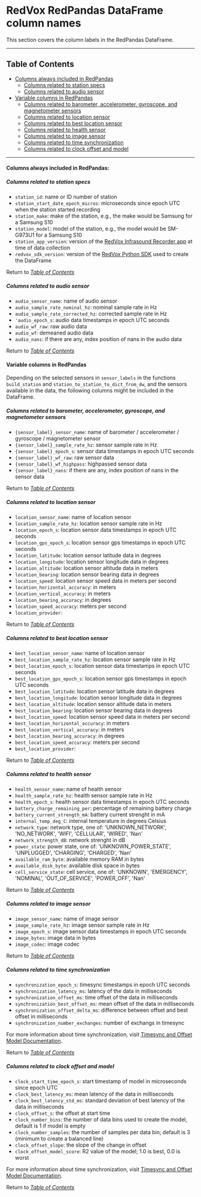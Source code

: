 # RedVox RedPandas DataFrame column names

This section covers the column labels in the RedPandas DataFrame.

----
## Table of Contents

<!-- toc -->


- [Columns always included in RedPandas](#columns-always-included-in-redpandas)
    - [Columns related to station specs](#columns-related-to-station-specs)
    - [Columns related to audio sensor](#columns-related-to-audio-sensor)
- [Variable columns in RedPandas](#variable-columns-in-redpandas)
    - [Columns related to barometer, accelerometer, gyroscope, and magnetometer sensors](#columns-related-to-barometer-accelerometer-gyroscope-and-magnetometer-sensors)
    - [Columns related to location sensor](#columns-related-to-location-sensor)
    - [Columns related to best location sensor](#columns-related-to-best-location-sensor)
    - [Columns related to health sensor](#columns-related-to-health-sensor)
    - [Columns related to image sensor](#columns-related-to-image-sensor)
    - [Columns related to time synchronization](#columns-related-to-time-synchronization)
    - [Columns related to clock offset and model](#columns-related-to-clock-offset-and-model)

<!-- tocstop -->

----

#### Columns always included in RedPandas:
##### Columns related to station specs
- ``station_id``: name or ID number of station
- ``station_start_date_epoch_micros``: microseconds since epoch UTC when the station started recording
- ``station_make``: make of the station, e.g., the make would be Samsung for a Samsung S10
- ``station_model``: model of the station, e.g., the model would be SM-G973U1 for a Samsung S10
- ``station_app_version``: version of the [RedVox Infrasound Recorder app](https://www.redvoxsound.com/) at time of data collection
- ``redvox_sdk_version``: version of the 
[RedVox Python SDK](https://github.com/RedVoxInc/redvox-python-sdk/tree/master/docs/python_sdk) used to create the DataFrame

Return to _[Table of Contents](#table-of-contents)_

##### Columns related to audio sensor

- ``audio_sensor_name``: name of audio sensor
- ``audio_sample_rate_nominal_hz``: nominal sample rate in Hz
- ``audio_sample_rate_corrected_hz``: corrected sample rate in Hz
- ``'audio_epoch_s``: audio data timestamps in epoch UTC seconds
- ``audio_wf_raw``: raw audio data
- ``audio_wf``: demeaned audio data
- ``audio_nans``: if there are any, index position of nans in the audio data

Return to _[Table of Contents](#table-of-contents)_

#### Variable columns in RedPandas

Depending on the selected sensors in ``sensor_labels`` in the functions ``build_station`` and 
``station_to_station_to_dict_from_dw``, and the sensors available in the data, the following columns 
might be included in the DataFrame.


##### Columns related to barometer, accelerometer, gyroscope, and magnetometer sensors

- ``{sensor_label}_sensor_name``: name of barometer / accelerometer / gyroscope / magnetometer sensor
- ``{sensor_label}_sample_rate_hz``: sensor sample rate in Hz
- ``{sensor_label}_epoch_s``: sensor data timestamps in epoch UTC seconds
- ``{sensor_label}_wf_raw``: raw sensor data
- ``{sensor_label}_wf_highpass``: highpassed sensor data
- ``{sensor_label}_nans``: if there are any, index position of nans in the sensor data

Return to _[Table of Contents](#table-of-contents)_

##### Columns related to location sensor

- ``location_sensor_name``: name of location sensor
- ``location_sample_rate_hz``: location sensor sample rate in Hz
- ``location_epoch_s``: location sensor data timestamps in epoch UTC seconds
- ``location_gps_epoch_s``: location sensor gps timestamps in epoch UTC seconds  
- ``location_latitude``: location sensor latitude data in degrees
- ``location_longitude``: location sensor longitude data in degrees
- ``location_altitude``: location sensor altitude data in meters
- ``location_bearing``: location sensor bearing data in degrees
- ``location_speed``: location sensor speed data in meters per second
- ``location_horizontal_accuracy``: in meters
- ``location_vertical_accuracy``: in meters
- ``location_bearing_accuracy``: in degrees
- ``location_speed_accuracy``: meters per second
- ``location_provider``: 

Return to _[Table of Contents](#table-of-contents)_

##### Columns related to best location sensor

- ``best_location_sensor_name``: name of location sensor
- ``best_location_sample_rate_hz``: location sensor sample rate in Hz
- ``best_location_epoch_s``: location sensor data timestamps in epoch UTC seconds
- ``best_location_gps_epoch_s``: location sensor gps timestamps in epoch UTC seconds  
- ``best_location_latitude``: location sensor latitude data in degrees
- ``best_location_longitude``: location sensor longitude data in degrees
- ``best_location_altitude``: location sensor altitude data in meters
- ``best_location_bearing``: location sensor bearing data in degrees
- ``best_location_speed``: location sensor speed data in meters per second
- ``best_location_horizontal_accuracy``: in meters
- ``best_location_vertical_accuracy``: in meters
- ``best_location_bearing_accuracy``: in degrees
- ``best_location_speed_accuracy``: meters per second
- ``best_location_provider``: 

Return to _[Table of Contents](#table-of-contents)_

##### Columns related to health sensor

- ``health_sensor_name``: name of health sensor
- ``health_sample_rate_hz``: health sensor sample rate in Hz
- ``health_epoch_s``: health sensor data timestamps in epoch UTC seconds
- ``battery_charge_remaining_per``: percentage of remaining battery charge
- ``battery_current_strength_mA``: battery current strenght in mA
- ``internal_temp_deg_C``: internal temperature in degrees Celsius
- ``network_type``: network type, one of: 'UNKNOWN_NETWORK', 'NO_NETWORK', 'WIFI', 'CELLULAR', 'WIRED', 'Nan'
- ``network_strength_dB``: network strenght in dB
- ``power_state``: power state, one of: 'UNKNOWN_POWER_STATE', 'UNPLUGGED', 'CHARGING', 'CHARGED', 'Nan'
- ``available_ram_byte``: available memory RAM in bytes
- ``available_disk_byte``: available disk space in bytes
- ``cell_service_state``: cell service, one of: 'UNKNOWN', 'EMERGENCY', 'NOMINAL', 'OUT_OF_SERVICE', 'POWER_OFF', 'Nan'

Return to _[Table of Contents](#table-of-contents)_

##### Columns related to image sensor

- ``image_sensor_name``: name of image sensor
- ``image_sample_rate_hz``: image sensor sample rate in Hz
- ``image_epoch_s``: image sensor data timestamps in epoch UTC seconds
- ``image_bytes``: image data in bytes
- ``image_codec``: image codec

Return to _[Table of Contents](#table-of-contents)_

##### Columns related to time synchronization

- ``synchronization_epoch_s``: timesync timestamps in epoch UTC seconds
- ``synchronization_latency_ms``: latency of the data in milliseconds
- ``synchronization_offset_ms``: time offset of the data in milliseconds
- ``synchronization_best_offset_ms``: mean offset of the data in milliseconds
- ``synchronization_offset_delta_ms``: difference between offset and best offset in milliseconds
- ``synchronization_number_exchanges``: number of exchangs in timesync

For more information about time synchronization, visit 
[Timesync and Offset Model Documentation](https://github.com/RedVoxInc/redvox-python-sdk/tree/master/docs/python_sdk/data_window/station#timesync-and-offset-model).

Return to _[Table of Contents](#table-of-contents)_

##### Columns related to clock offset and model

- ``clock_start_time_epoch_s``: start timestamp of model in microseconds since epoch UTC
- ``clock_best_latency_ms``: mean latency of the data in milliseconds 
- ``clock_best_latency_std_ms``: standard deviation of best latency of the data in milliseconds
- ``clock_offset_s``: the offset at start time
- ``clock_number_bins``: the number of data bins used to create the model, default is 1 if model is empty
- ``clock_number_samples``: the number of samples per data bin; default is 3 (minimum to create a balanced line)
- ``clock_offset_slope``: the slope of the change in offset
- ``clock_offset_model_score``: R2 value of the model; 1.0 is best, 0.0 is worst

For more information about time synchronization, visit 
[Timesync and Offset Model Documentation](https://github.com/RedVoxInc/redvox-python-sdk/tree/master/docs/python_sdk/data_window/station#timesync-and-offset-model).

Return to _[Table of Contents](#table-of-contents)_
